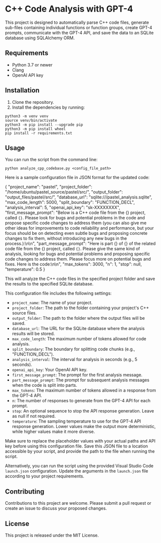 # C++ Code Analysis with GPT-4

This project is designed to automatically parse C++ code files, generate sub-files containing individual functions or function groups, create GPT-4 prompts, communicate with the GPT-4 API, and save the data to an SQLite database using SQLAlchemy ORM.

## Requirements

- Python 3.7 or newer
- Clang
- OpenAI API key

## Installation

1. Clone the repository.
2. Install the dependencies by running:

```
python3 -m venv venv
source venv/bin/activate
python3 -m pip install --upgrade pip
python3 -m pip install wheel
pip install -r requirements.txt
```


## Usage

You can run the script from the command line:

```
python analyze_cpp_codebase.py <config_file_path>
```

Here is a sample configuration file in JSON format for the updated code:

{
    "project_name": "pastel",
    "project_folder": "/home/ubuntu/pastel_source/pastel/src/",
	"output_folder": "output_files/pastel/src/",
    "database_url": "sqlite:///pastel_analysis.sqlite",
    "max_code_length": 5000,
    "split_boundary": "FUNCTION_DECL",
    "analysis_interval": 5,
    "openai_api_key": "sk-XXXXXXXX",
    "first_message_prompt": "Below is a C++ code file from the {} project, called `{}`. Please look for bugs and potential problems in the code and propose specific code changes to address them (you can also give me other ideas for improvements to code reliability and performance, but your focus should be on detecting even subtle bugs and proposing concrete changes to fix them, without introducing any new bugs in the process.):\n\n",
    "part_message_prompt": "Here is part {} of {} of the related code file from the {} project, called `{}`. Please give the same kind of analysis, looking for bugs and potential problems and proposing specific code changes to address them. Please focus more on potential bugs and fixes. Here is the code:\n\n",
    "max_tokens": 3000,
    "n": 1,
    "stop": null,
    "temperature": 0.5
}


This will analyze the C++ code files in the specified project folder and save the results to the specified SQLite database.

This configuration file includes the following settings:

- `project_name`: The name of your project.
- `project_folder`: The path to the folder containing your project's C++ source files.
- `output_folder`: The path to the folder where the output files will be saved.
- `database_url`: The URL for the SQLite database where the analysis results will be stored.
- `max_code_length`: The maximum number of tokens allowed for code analysis.
- `split_boundary`: The boundary for splitting code chunks (e.g., "FUNCTION_DECL").
- `analysis_interval`: The interval for analysis in seconds (e.g., 5 seconds).
- `openai_api_key`: Your OpenAI API key.
- `first_message_prompt`: The prompt for the first analysis message.
- `part_message_prompt`: The prompt for subsequent analysis messages when the code is split into parts.
- `max_tokens`: The maximum number of tokens allowed in a response from the GPT-4 API.
- `n`: The number of responses to generate from the GPT-4 API for each prompt.
- `stop`: An optional sequence to stop the API response generation. Leave as null if not required.
- `temperature`: The sampling temperature to use for the GPT-4 API response generation. Lower values make the output more deterministic, while higher values make it more diverse.

Make sure to replace the placeholder values with your actual paths and API key before using this configuration file. Save this JSON file to a location accessible by your script, and provide the path to the file when running the script.

Alternatively, you can run the script using the provided Visual Studio Code `launch.json` configuration. Update the arguments in the `launch.json` file according to your project requirements.

## Contributing

Contributions to this project are welcome. Please submit a pull request or create an issue to discuss your proposed changes.

## License

This project is released under the MIT License.
